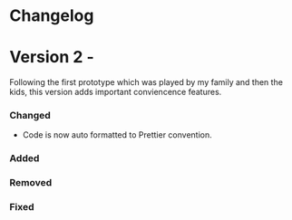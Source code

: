 # Changelog

# Version 2 -

Following the first prototype which was played by my family and then the kids, this version adds important conviencence features.

### Changed

- Code is now auto formatted to Prettier convention.

### Added

### Removed

### Fixed
